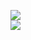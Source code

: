 [![](https://img.shields.io/badge/Made%20With-Github%20Spray-lightgrey.svg?style=for-the-badge&logo=github)](https://github.com/Annihil/github-spray#4197)  
[![](https://i.imgur.com/2DrTn0Z.gif)](https://github.com/Annihil/github-spray)